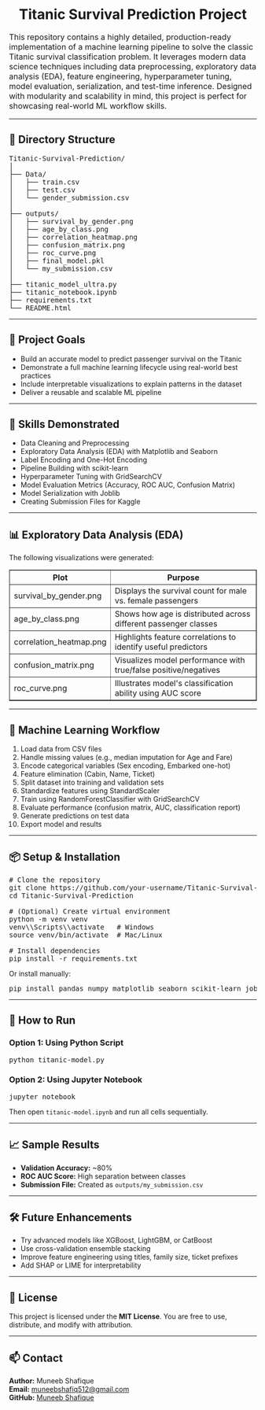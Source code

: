 <!DOCTYPE html>
<html>
<body>

<h1 style="text-align:center;">Titanic Survival Prediction Project</h1>

<p style="font-size:16px;">
This repository contains a highly detailed, production-ready implementation of a machine learning pipeline to solve the classic Titanic survival classification problem. 
It leverages modern data science techniques including data preprocessing, exploratory data analysis (EDA), feature engineering, hyperparameter tuning, 
model evaluation, serialization, and test-time inference. Designed with modularity and scalability in mind, this project is perfect for showcasing real-world ML workflow skills.
</p>

<hr>

<h2>📁 Directory Structure</h2>
<pre>
Titanic-Survival-Prediction/
│
├── Data/
│   ├── train.csv
│   ├── test.csv
│   └── gender_submission.csv
│
├── outputs/
│   ├── survival_by_gender.png
│   ├── age_by_class.png
│   ├── correlation_heatmap.png
│   ├── confusion_matrix.png
│   ├── roc_curve.png
│   ├── final_model.pkl
│   └── my_submission.csv
│
├── titanic_model_ultra.py
├── titanic_notebook.ipynb
├── requirements.txt
└── README.html
</pre>

<hr>

<h2>🎯 Project Goals</h2>
<ul>
  <li>Build an accurate model to predict passenger survival on the Titanic</li>
  <li>Demonstrate a full machine learning lifecycle using real-world best practices</li>
  <li>Include interpretable visualizations to explain patterns in the dataset</li>
  <li>Deliver a reusable and scalable ML pipeline</li>
</ul>

<hr>

<h2>🧠 Skills Demonstrated</h2>
<ul>
  <li>Data Cleaning and Preprocessing</li>
  <li>Exploratory Data Analysis (EDA) with Matplotlib and Seaborn</li>
  <li>Label Encoding and One-Hot Encoding</li>
  <li>Pipeline Building with scikit-learn</li>
  <li>Hyperparameter Tuning with GridSearchCV</li>
  <li>Model Evaluation Metrics (Accuracy, ROC AUC, Confusion Matrix)</li>
  <li>Model Serialization with Joblib</li>
  <li>Creating Submission Files for Kaggle</li>
</ul>

<hr>

<h2>📊 Exploratory Data Analysis (EDA)</h2>

<p>The following visualizations were generated:</p>

<table border="1" cellpadding="6">
<tr><th>Plot</th><th>Purpose</th></tr>
<tr><td>survival_by_gender.png</td><td>Displays the survival count for male vs. female passengers</td></tr>
<tr><td>age_by_class.png</td><td>Shows how age is distributed across different passenger classes</td></tr>
<tr><td>correlation_heatmap.png</td><td>Highlights feature correlations to identify useful predictors</td></tr>
<tr><td>confusion_matrix.png</td><td>Visualizes model performance with true/false positive/negatives</td></tr>
<tr><td>roc_curve.png</td><td>Illustrates model's classification ability using AUC score</td></tr>
</table>

<hr>

<h2>🔬 Machine Learning Workflow</h2>

<ol>
  <li>Load data from CSV files</li>
  <li>Handle missing values (e.g., median imputation for Age and Fare)</li>
  <li>Encode categorical variables (Sex encoding, Embarked one-hot)</li>
  <li>Feature elimination (Cabin, Name, Ticket)</li>
  <li>Split dataset into training and validation sets</li>
  <li>Standardize features using StandardScaler</li>
  <li>Train using RandomForestClassifier with GridSearchCV</li>
  <li>Evaluate performance (confusion matrix, AUC, classification report)</li>
  <li>Generate predictions on test data</li>
  <li>Export model and results</li>
</ol>

<hr>

<h2>📦 Setup & Installation</h2>

<pre>
# Clone the repository
git clone https://github.com/your-username/Titanic-Survival-Prediction.git
cd Titanic-Survival-Prediction

# (Optional) Create virtual environment
python -m venv venv
venv\\Scripts\\activate   # Windows
source venv/bin/activate  # Mac/Linux

# Install dependencies
pip install -r requirements.txt
</pre>

<p>Or install manually:</p>

<pre>
pip install pandas numpy matplotlib seaborn scikit-learn joblib
</pre>

<hr>

<h2>🚀 How to Run</h2>

<h3>Option 1: Using Python Script</h3>
<pre>
python titanic-model.py
</pre>

<h3>Option 2: Using Jupyter Notebook</h3>
<pre>
jupyter notebook
</pre>
<p>Then open <code>titanic-model.ipynb</code> and run all cells sequentially.</p>

<hr>

<h2>📈 Sample Results</h2>
<ul>
  <li><strong>Validation Accuracy:</strong> ~80%</li>
  <li><strong>ROC AUC Score:</strong> High separation between classes</li>
  <li><strong>Submission File:</strong> Created as <code>outputs/my_submission.csv</code></li>
</ul>

<hr>

<h2>🛠 Future Enhancements</h2>
<ul>
  <li>Try advanced models like XGBoost, LightGBM, or CatBoost</li>
  <li>Use cross-validation ensemble stacking</li>
  <li>Improve feature engineering using titles, family size, ticket prefixes</li>
  <li>Add SHAP or LIME for interpretability</li>
</ul>

<hr>

<h2>📜 License</h2>
<p>This project is licensed under the <strong>MIT License</strong>. You are free to use, distribute, and modify with attribution.</p>

<hr>

<h2>📫 Contact</h2>
<p><b>Author:</b> Muneeb Shafique<br>
<b>Email:</b> <a href="mailto:muneebshafiq512@gmail.com">muneebshafiq512@gmail.com<br></a>
<b>GitHub:</b> <a href="https://github.com/muneeb-shafique">Muneeb Shafique</a>
</p>

</body>
</html>
